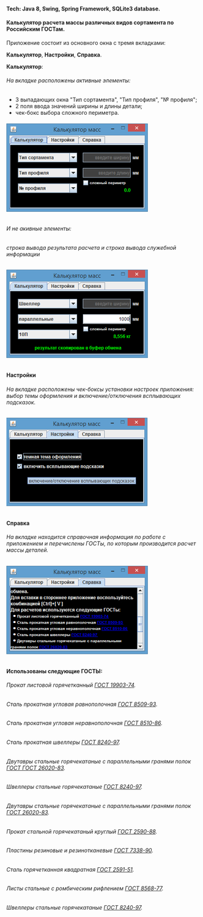 ﻿#### Tech: Java 8, Swing, Spring Framework, SQLite3 database.

#### Калькулятор расчета массы различных видов сортамента по Российским ГОСТам.
Приложение состоит из основного окна с тремя вкладками:

**Калькулятор**, **Настройки**, **Справка**.

**Калькулятор**:
###### На вкладке расположены активные элементы:
- 3 выпадающих окна "Тип сортамента", "Тип профиля", "№ профиля";
- 2 поля ввода значений ширины и длины детали;
- чек-бокс выбора сложного периметра.
###### ![режим по умолчанию](https://github.com/SergeyLyashko/IndustrialCalculator/blob/master/src/screenshots/default_dark.jpg?raw=true)
###### И не акивные элементы:
###### строка вывода результата расчета и строка вывода служебной информации
###### ![рабочий режим](https://github.com/SergeyLyashko/IndustrialCalculator/blob/master/src/screenshots/work_1.jpg?raw=true)

**Настройки**
###### На вкладке расположены чек-боксы установки настроек приложения: выбор темы оформления и включение/отключения всплывающих подсказок.
###### ![настройки](https://github.com/SergeyLyashko/IndustrialCalculator/blob/master/src/screenshots/settings.jpg?raw=true)

**Справка**
###### На вкладке находится справочная информация по работе с приложением и перечислены ГОСТы, по которым производится расчет массы деталей.
###### ![справка](https://github.com/SergeyLyashko/IndustrialCalculator/blob/master/src/screenshots/info_dark.jpg?raw=true)

#### Использованы следующие ГОСТЫ:
###### Прокат листовой горячетканный [ГОСТ 19903-74](http://docs.cntd.ru/document/1200001025).
###### Сталь прокатная угловая равнополочная [ГОСТ 8509-93](http://docs.cntd.ru/document/1200001025).
###### Сталь прокатная угловая неравнополочная [ГОСТ 8510-86](http://docs.cntd.ru/document/1200001023).
###### Сталь прокатная швеллеры [ГОСТ 8240-97](http://docs.cntd.ru/document/1200019824).
###### Двутавры стальные горячекатаные с параллельными гранями полок [ГОСТ ГОСТ 26020-83](http://docs.cntd.ru/document/901711178).
###### Швеллеры стальные горячекатаные [ГОСТ 8240-97](http://docs.cntd.ru/document/1200019824).
###### Двутавры стальные горячекатаные с параллельными гранями полок [ГОСТ 26020-83](http://docs.cntd.ru/document/901711178).
###### Прокат стальной горячекатаный круглый [ГОСТ 2590-88](http://docs.cntd.ru/document/1200004404).
###### Пластины резиновые и резинотканевые [ГОСТ 7338-90](http://docs.cntd.ru/document/1200005719).
###### Сталь горячетканная квадратная [ГОСТ 2591-51](http://docs.cntd.ru/document/1200109199).
###### Листы стальные с ромбическим рифлением [ГОСТ 8568-77](http://docs.cntd.ru/document/1200005122).
###### Швеллеры стальные горячекатаные [ГОСТ 8240-97](http://docs.cntd.ru/document/gost-8240-97).
